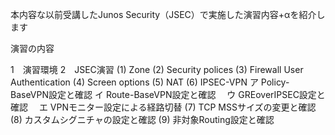 本内容な以前受講したJunos Security（JSEC）で実施した演習内容+αを紹介します<cr>

演習の内容<cr>

1　演習環境<cr>
2　JSEC演習<cr>
(1) Zone<cr>
(2) Security polices<cr>
(3) Firewall User Authentication<cr>
(4) Screen options<cr>
(5) NAT<cr>
(6) IPSEC-VPN<cr>
  ア Policy-BaseVPN設定と確認<cr>
  イ Route-BaseVPN設定と確認<cr>
　ウ GREoverIPSEC設定と確認<cr>
　エ VPNモニター設定による経路切替<cr>
(7) TCP MSSサイズの変更と確認<cr>
(8) カスタムシグニチャの設定と確認<cr>
(9) 非対象Routing設定と確認<cr>

